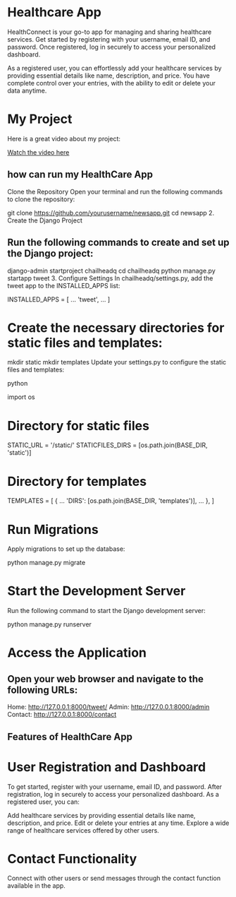 # Healthcare App
HealthConnect is your go-to app for managing and sharing healthcare services. Get started by registering with your username, email ID, and password. Once registered, log in securely to access your personalized dashboard.

As a registered user, you can effortlessly add your healthcare services by providing essential details like name, description, and price. You have complete control over your entries, with the ability to edit or delete your data anytime.


# My Project

Here is a great video about my project:

[Watch the video here](https://streamable.com/ow12o8)
## how can run my HealthCare App
 Clone the Repository
Open your terminal and run the following commands to clone the repository:


git clone https://github.com/yourusername/newsapp.git
cd newsapp
2. Create the Django Project
## Run the following commands to create and set up the Django project:


django-admin startproject chailheadq
cd chailheadq
python manage.py startapp tweet
3. Configure Settings
In chailheadq/settings.py, add the tweet app to the INSTALLED_APPS list:


INSTALLED_APPS = [
    ...
    'tweet',
    ...
]
 # Create the necessary directories for static files and templates:


mkdir static
mkdir templates
Update your settings.py to configure the static files and templates:

python

import os

# Directory for static files
STATIC_URL = '/static/'
STATICFILES_DIRS = [os.path.join(BASE_DIR, 'static')]

# Directory for templates
TEMPLATES = [
    {
        ...
        'DIRS': [os.path.join(BASE_DIR, 'templates')],
        ...
    },
]
# Run Migrations
Apply migrations to set up the database:


python manage.py migrate
# Start the Development Server
Run the following command to start the Django development server:


python manage.py runserver
# Access the Application
## Open your web browser and navigate to the following URLs:

Home: http://127.0.0.1:8000/tweet/
Admin: http://127.0.0.1:8000/admin
Contact: http://127.0.0.1:8000/contact

## Features of HealthCare App
# User Registration and Dashboard

To get started, register with your username, email ID, and password. After registration, log in securely to access your personalized dashboard.
As a registered user, you can:

Add healthcare services by providing essential details like name, description, and price.
Edit or delete your entries at any time.
Explore a wide range of healthcare services offered by other users.
# Contact Functionality
Connect with other users or send messages through the contact function available in the app.
